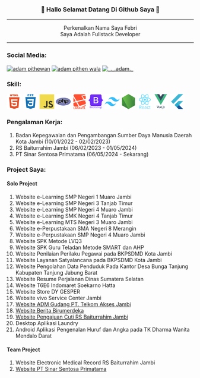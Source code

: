 <div align="center"><h3>👋 Hallo Selamat Datang Di Github Saya 👋</h3></div>
<hr />
<div align="center">
  Perkenalkan Nama Saya Febri<br />Saya Adalah Fullstack Developer
</div>
<hr />
<h3 align="left">Social Media:</h3>
<p align="left">
    <a href="https://www.linkedin.com/in/febri-febri-a3861730b/" target="blank"
    ><img
        align="center"
        src="https://raw.githubusercontent.com/rahuldkjain/github-profile-readme-generator/master/src/images/icons/Social/linked-in-alt.svg"
        alt="adam pithewan"
        height="30"
        width="40"
    /></a>
    <a href="https://www.facebook.com/febri.febri.39982631" target="blank"
    ><img
        align="center"
        src="https://raw.githubusercontent.com/rahuldkjain/github-profile-readme-generator/master/src/images/icons/Social/facebook.svg"
        alt="adam pithen wala"
        height="30"
        width="40"
    /></a>
    <a href="https://www.instagram.com/febri0_/" target="blank"
    ><img
        align="center"
        src="https://raw.githubusercontent.com/rahuldkjain/github-profile-readme-generator/master/src/images/icons/Social/instagram.svg"
        alt="_._.adam._"
        height="30"
        width="40"
    /></a>
</p>

<h3 align="left">Skill:</h3>
<p align="left">
    <img
    src="https://raw.githubusercontent.com/devicons/devicon/1119b9f84c0290e0f0b38982099a2bd027a48bf1/icons/html5/html5-plain-wordmark.svg"
    width="40"
    height="40"
    />
    <img
    src="https://raw.githubusercontent.com/devicons/devicon/1119b9f84c0290e0f0b38982099a2bd027a48bf1/icons/css3/css3-plain-wordmark.svg"
    width="40"
    height="40"
    />
    <img
    src="https://raw.githubusercontent.com/devicons/devicon/1119b9f84c0290e0f0b38982099a2bd027a48bf1/icons/javascript/javascript-original.svg"
    width="40"
    height="40"
    />
    <img
    src="https://raw.githubusercontent.com/devicons/devicon/1119b9f84c0290e0f0b38982099a2bd027a48bf1/icons/php/php-original.svg"
    width="40"
    height="40"
    />
    <img
    src="https://raw.githubusercontent.com/devicons/devicon/1119b9f84c0290e0f0b38982099a2bd027a48bf1/icons/laravel/laravel-plain-wordmark.svg"
    width="40"
    height="40"
    />
    <img
    src="https://raw.githubusercontent.com/devicons/devicon/1119b9f84c0290e0f0b38982099a2bd027a48bf1/icons/bootstrap/bootstrap-plain-wordmark.svg"
    width="40"
    height="40"
    />
    <img
    src="https://raw.githubusercontent.com/devicons/devicon/1119b9f84c0290e0f0b38982099a2bd027a48bf1/icons/tailwindcss/tailwindcss-plain.svg"
    width="40"
    height="40"
    />
    <img
    src="https://raw.githubusercontent.com/devicons/devicon/1119b9f84c0290e0f0b38982099a2bd027a48bf1/icons/nodejs/nodejs-original.svg"
    width="40"
    height="40"
    />
    <img
    src="https://raw.githubusercontent.com/devicons/devicon/1119b9f84c0290e0f0b38982099a2bd027a48bf1/icons/react/react-original-wordmark.svg"
    width="40"
    height="40"
    />
    <img
    src="https://raw.githubusercontent.com/devicons/devicon/1119b9f84c0290e0f0b38982099a2bd027a48bf1/icons/vuejs/vuejs-original-wordmark.svg"
    width="40"
    height="40"
    />
    <img
    src="https://raw.githubusercontent.com/devicons/devicon/1119b9f84c0290e0f0b38982099a2bd027a48bf1/icons/flutter/flutter-original.svg"
    width="40"
    height="40"
    />
    
</p>

<h3>Pengalaman Kerja:</h3>
<div>
    <ol>
    <li>Badan Kepegawaian dan Pengambangan Sumber Daya Manusia Daerah Kota Jambi (10/01/2022 - 02/02/2023)</li>
    <li>RS Baiturrahim Jambi (06/02/2023 - 01/05/2024)</li>
    <li>PT Sinar Sentosa Primatama (06/05/2024 - Sekarang)</li>
    </ol>
</div>

<h3>Project Saya:</h3>
<div><h4>Solo Project</h4></div>
<div>
    <ol>
    <li>Website e-Learning SMP Negeri 1 Muaro Jambi</li>
    <li>Website e-Learning SMP Negeri 3 Tanjab Timur</li>
    <li>Website e-Learning SMP Negeri 4 Muaro Jambi</li>
    <li>Website e-Learning SMK Negeri 4 Tanjab Timur</li>
    <li>Website e-Learning MTS Negeri 3 Muaro Jambi</li>
    <li>Website e-Perpustakaan SMA Negeri 8 Merangin</li>
    <li>Website e-Perpustakaan SMP Negeri 4 Muaro Jambi</li>
    <li>Website SPK Metode LVQ3</li>
    <li>Website SPK Guru Teladan Metode SMART dan AHP</li>
    <li>Website Penilaian Perilaku Pegawai pada BKPSDMD Kota Jambi</li>
    <li>Website Layanan Satyalancana pada BKPSDMD Kota Jambi</li>
    <li>Website Pengolahan Data Penduduk Pada Kantor Desa Bunga Tanjung Kabupaten Tanjung Jabung Barat</li>
    <li>Website Resume Perjalanan Dinas Sumatera Selatan</li>
    <li>Website T6E6 Indomaret Soekarno Hatta </li>
    <li>Website Store DY GESPER </li>
    <li>Website vivo Service Center Jambi </li>
    <li><a href="https://riki.padepokan-it.com/">Website ADM Gudang PT. Telkom Akses Jambi</a></li>
    <li><a href="https://birumerdeka.com/">Website Berita Birumerdeka</a></li>
    <li><a href="https://ant.rs-baiturrahim.com/rsbr/pengajuan_cuti/">Website Pengajuan Cuti RS Baiturrahim Jambi</a></li>
    <li>Desktop Aplikasi Laundry</li>
    <li>Android Aplikasi Pengenalan Huruf dan Angka pada TK Dharma Wanita Mendalo Darat</li>
    </ol>
</div>
<div><h4>Team Project</h4></div>
<ol>
    <li>Website Electronic Medical Record RS Baiturrahim Jambi</li>
    <li><a href="https://sinarsentosaprimatama.com/">Website PT Sinar Sentosa Primatama</a></li>
</ol>
</div>
